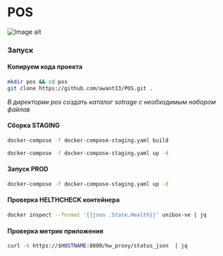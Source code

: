 # POS 
![Image alt](https://github.com/awant13/pos/blob/main/image/pos.png)
### Запуск

#### Копируем кода проекта 

```bash
mkdir pos && cd pos
git clone https://github.com/awant13/POS.git .
```
*В директории pos создать каталог sotrage c необходимым набором файлов*

#### Сборка STAGING

```bash
docker-compose -f docker-compose-staging.yaml build
```

```bash
docker-compose -f docker-compose-staging.yaml up -d 
```

#### Запуск PROD

```bash
docker-compose -f docker-compose-staging.yaml up -d 
```

#### Проверка HELTHCHECK контейнера

```bash
docker inspect --format '{{json .State.Health}}' unibox-ve | jq
```
#### Проверка метрик приложения 

```bash
curl -k https://$HOSTNAME:8000/hw_proxy/status_json  | jq
```
